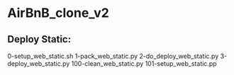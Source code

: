 # AirBnB\_clone\_v2



## Deploy Static:

0-setup_web_static.sh
1-pack_web_static.py
2-do_deploy_web_static.py
3-deploy_web_static.py
100-clean_web_static.py
101-setup_web_static.pp
